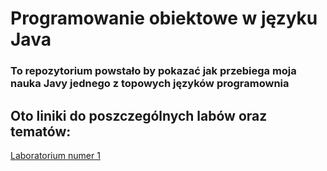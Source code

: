 # Programowanie obiektowe w języku Java
### To repozytorium powstało by pokazać jak przebiega moja nauka Javy jednego z topowych języków programownia
## Oto liniki do poszczególnych labów oraz tematów:
<a href="https://github.com/Prawy126/Java/tree/main/Laby/lab1">Laboratorium numer 1</a>